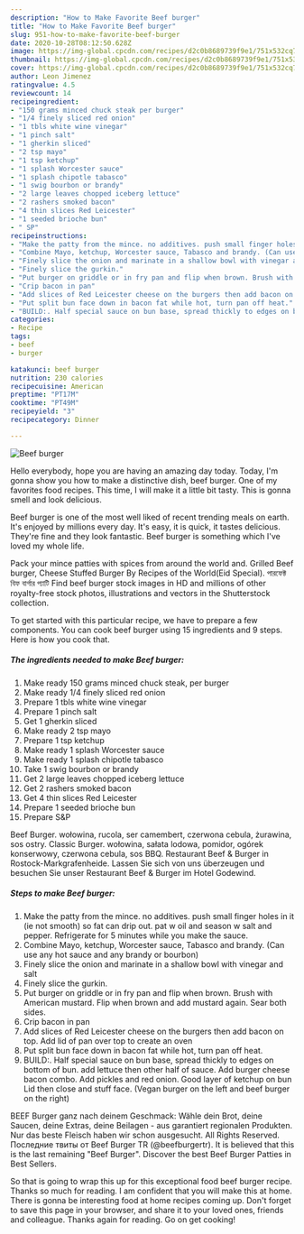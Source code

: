 ```yaml
---
description: "How to Make Favorite Beef burger"
title: "How to Make Favorite Beef burger"
slug: 951-how-to-make-favorite-beef-burger
date: 2020-10-28T08:12:50.628Z
image: https://img-global.cpcdn.com/recipes/d2c0b8689739f9e1/751x532cq70/beef-burger-recipe-main-photo.jpg
thumbnail: https://img-global.cpcdn.com/recipes/d2c0b8689739f9e1/751x532cq70/beef-burger-recipe-main-photo.jpg
cover: https://img-global.cpcdn.com/recipes/d2c0b8689739f9e1/751x532cq70/beef-burger-recipe-main-photo.jpg
author: Leon Jimenez
ratingvalue: 4.5
reviewcount: 14
recipeingredient:
- "150 grams minced chuck steak per burger"
- "1/4 finely sliced red onion"
- "1 tbls white wine vinegar"
- "1 pinch salt"
- "1 gherkin sliced"
- "2 tsp mayo"
- "1 tsp ketchup"
- "1 splash Worcester sauce"
- "1 splash chipotle tabasco"
- "1 swig bourbon or brandy"
- "2 large leaves chopped iceberg lettuce"
- "2 rashers smoked bacon"
- "4 thin slices Red Leicester"
- "1 seeded brioche bun"
- " SP"
recipeinstructions:
- "Make the patty from the mince. no additives. push small finger holes in it (ie not smooth) so fat can drip out. pat w oil and season w salt and pepper. Refrigerate for 5 minutes while you make the sauce."
- "Combine Mayo, ketchup, Worcester sauce, Tabasco and brandy. (Can use any hot sauce and any brandy or bourbon)"
- "Finely slice the onion and marinate in a shallow bowl with vinegar and salt"
- "Finely slice the gurkin."
- "Put burger on griddle or in fry pan and flip when brown. Brush with American mustard. Flip when brown and add mustard again. Sear both sides."
- "Crip bacon in pan"
- "Add slices of Red Leicester cheese on the burgers then add bacon on top. Add lid of pan over top to create an oven"
- "Put split bun face down in bacon fat while hot, turn pan off heat."
- "BUILD:. Half special sauce on bun base, spread thickly to edges on bottom of bun. add lettuce then other half of sauce. Add burger cheese bacon combo. Add pickles and red onion. Good layer of ketchup on bun Lid then close and stuff face. (Vegan burger on the left and beef burger on the right)"
categories:
- Recipe
tags:
- beef
- burger

katakunci: beef burger 
nutrition: 230 calories
recipecuisine: American
preptime: "PT17M"
cooktime: "PT49M"
recipeyield: "3"
recipecategory: Dinner

---
```



![Beef burger](https://img-global.cpcdn.com/recipes/d2c0b8689739f9e1/751x532cq70/beef-burger-recipe-main-photo.jpg)

Hello everybody, hope you are having an amazing day today. Today, I'm gonna show you how to make a distinctive dish, beef burger. One of my favorites food recipes. This time, I will make it a little bit tasty. This is gonna smell and look delicious.

Beef burger is one of the most well liked of recent trending meals on earth. It's enjoyed by millions every day. It's easy, it is quick, it tastes delicious. They're fine and they look fantastic. Beef burger is something which I've loved my whole life.

Pack your mince patties with spices from around the world and. Grilled Beef burger, Cheese Stuffed Burger By Recipes of the World(Eid Special). পারফেক্ট বিফ বার্গার প্যাটি Find beef burger stock images in HD and millions of other royalty-free stock photos, illustrations and vectors in the Shutterstock collection.


To get started with this particular recipe, we have to prepare a few components. You can cook beef burger using 15 ingredients and 9 steps. Here is how you cook that.

<!--inarticleads1-->

##### The ingredients needed to make Beef burger:

1. Make ready 150 grams minced chuck steak, per burger
1. Make ready 1/4 finely sliced red onion
1. Prepare 1 tbls white wine vinegar
1. Prepare 1 pinch salt
1. Get 1 gherkin sliced
1. Make ready 2 tsp mayo
1. Prepare 1 tsp ketchup
1. Make ready 1 splash Worcester sauce
1. Make ready 1 splash chipotle tabasco
1. Take 1 swig bourbon or brandy
1. Get 2 large leaves chopped iceberg lettuce
1. Get 2 rashers smoked bacon
1. Get 4 thin slices Red Leicester
1. Prepare 1 seeded brioche bun
1. Prepare  S&amp;P


Beef Burger. wołowina, rucola, ser camembert, czerwona cebula, żurawina, sos ostry. Classic Burger. wołowina, sałata lodowa, pomidor, ogórek konserwowy, czerwona cebula, sos BBQ. Restaurant Beef &amp; Burger in Rostock-Markgrafenheide. Lassen Sie sich von uns überzeugen und besuchen Sie unser Restaurant Beef &amp; Burger im Hotel Godewind. 

<!--inarticleads2-->

##### Steps to make Beef burger:

1. Make the patty from the mince. no additives. push small finger holes in it (ie not smooth) so fat can drip out. pat w oil and season w salt and pepper. Refrigerate for 5 minutes while you make the sauce.
1. Combine Mayo, ketchup, Worcester sauce, Tabasco and brandy. (Can use any hot sauce and any brandy or bourbon)
1. Finely slice the onion and marinate in a shallow bowl with vinegar and salt
1. Finely slice the gurkin.
1. Put burger on griddle or in fry pan and flip when brown. Brush with American mustard. Flip when brown and add mustard again. Sear both sides.
1. Crip bacon in pan
1. Add slices of Red Leicester cheese on the burgers then add bacon on top. Add lid of pan over top to create an oven
1. Put split bun face down in bacon fat while hot, turn pan off heat.
1. BUILD:. Half special sauce on bun base, spread thickly to edges on bottom of bun. add lettuce then other half of sauce. Add burger cheese bacon combo. Add pickles and red onion. Good layer of ketchup on bun Lid then close and stuff face. (Vegan burger on the left and beef burger on the right)


BEEF Burger ganz nach deinem Geschmack: Wähle dein Brot, deine Saucen, deine Extras, deine Beilagen - aus garantiert regionalen Produkten. Nur das beste Fleisch haben wir schon ausgesucht. All Rights Reserved. Последние твиты от Beef Burger TR (@beefburgertr). It is believed that this is the last remaining &#34;Beef Burger&#34;. Discover the best Beef Burger Patties in Best Sellers. 

So that is going to wrap this up for this exceptional food beef burger recipe. Thanks so much for reading. I am confident that you will make this at home. There is gonna be interesting food at home recipes coming up. Don't forget to save this page in your browser, and share it to your loved ones, friends and colleague. Thanks again for reading. Go on get cooking!

